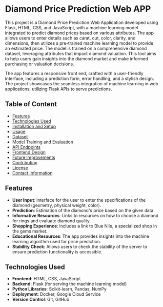 # Diamond Price Prediction Web APP

This project is a Diamond Price Prediction Web Application developed using Flask, HTML, CSS, and JavaScript, with a machine learning model integrated to predict diamond prices based on various attributes. The app allows users to enter details such as carat, cut, color, clarity, and dimensions, then utilizes a pre-trained machine learning model to provide an estimated price. The model is trained on a comprehensive diamond dataset, leveraging attributes that impact diamond valuation. This tool aims to help users gain insights into the diamond market and make informed purchasing or valuation decisions.

The app features a responsive front end, crafted with a user-friendly interface, including a prediction form, error handling, and a stylish design. The project showcases the seamless integration of machine learning in web applications, utilizing Flask APIs to serve predictions.

## Table of Content
- [Features](#features)
- [Technologies Used](#technologies-used)
- [Installation and Setup](#installation-and-setup)
- [Usage](#usage)
- [Dataset](#dataset)
- [Model Training and Evaluation](#model-training-and-evaluation)
- [API Endpoints](#api-endpoints)
- [Frontend Design](#frontend-design)
- [Future Improvements](#future-improvements)
- [Contributing](#contributing)
- [License](#license)
- [Contact Information](#contact-information)

 ## Features
- **User Input**: Interface for the user to enter the specifications of the diamond (geometry, physical weight, color).
- **Prediction**: Estimation of the diamond's price based on the given data.
- **Informative Resources**: Links to resources on how to choose a diamond for rings and evaluate diamond quality.
- **Shopping Experience**: Includes a link to Blue Nile, a specialized shop in the gems market.
- **Educational Resources**: The app provides insights into the machine learning algorithm used for price prediction.
- **Stability Check**: Allows users to check the stability of the server to ensure prediction functionality is accessible.

## Technologies Used

- **Frontend**: HTML, CSS, JavaScript
- **Backend**: Flask (for serving the machine learning model)
- **Python Libraries**: Scikit-learn, Pandas, NumPy
- **Deployment**: Docker, Google Cloud Service
- **Version Control**: Git, GitHub


  
